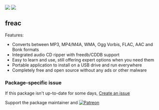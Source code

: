 [![](https://img.shields.io/chocolatey/v/freac?color=green&label=freac)](https://chocolatey.org/packages/freac) [![](https://img.shields.io/chocolatey/dt/freac)](https://chocolatey.org/packages/freac)

## freac
Features:
* Converts between MP3, MP4/M4A, WMA, Ogg Vorbis, FLAC, AAC and Bonk formats
* Integrated audio CD ripper with freedb/CDDB support
* Easy to learn and use, still offering expert options when you need them
* Portable application to install on a USB drive and run everywhere
* Completely free and open source without any ads or other malware

### Package-specific issue
If this package isn't up-to-date for some days, [Create an issue](https://github.com/tunisiano187/Chocolatey-packages/issues/new/choose)

Support the package maintainer and [![Patreon](https://cdn.jsdelivr.net/gh/tunisiano187/Chocolatey-packages@d15c4e19c709e7148588d4523ffc6dd3cd3c7e5e/icons/patreon.png)](https://www.patreon.com/tunisiano)